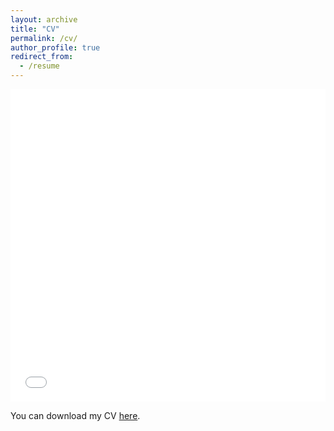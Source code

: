 ```yaml
---
layout: archive
title: "CV"
permalink: /cv/
author_profile: true
redirect_from:
  - /resume
---
```


<iframe src="/files/pdf/Sandipa_CV.pdf" width="100%" height="500" frameborder="no" marginwidth="0" marginheight="0">
</iframe>

You can download my CV [here](/files/pdf/Sandipa_CV.pdf).
